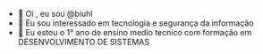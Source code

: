 - 👋 Oi , eu sou @biuhl
- 👀 Eu sou interessado em tecnologia e segurança da informação
- 🌱 Eu estou o 1° ano do ensino medio tecnico com formação em DESENVOLVIMENTO DE SISTEMAS
<!---
Biuhl/Biuhl is a ✨ special ✨ repository because its `README.md` (this file) appears on your GitHub profile.
You can click the Preview link to take a look at your changes.
--->
